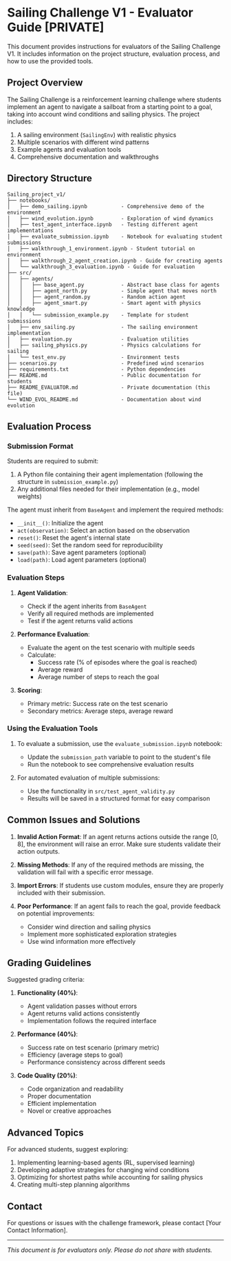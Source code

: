 # Sailing Challenge V1 - Evaluator Guide [PRIVATE]

This document provides instructions for evaluators of the Sailing Challenge V1. It includes information on the project structure, evaluation process, and how to use the provided tools.

## Project Overview

The Sailing Challenge is a reinforcement learning challenge where students implement an agent to navigate a sailboat from a starting point to a goal, taking into account wind conditions and sailing physics. The project includes:

1. A sailing environment (`SailingEnv`) with realistic physics
2. Multiple scenarios with different wind patterns
3. Example agents and evaluation tools
4. Comprehensive documentation and walkthroughs

## Directory Structure

```
Sailing_project_v1/
├── notebooks/
│   ├── demo_sailing.ipynb           - Comprehensive demo of the environment
│   ├── wind_evolution.ipynb         - Exploration of wind dynamics
│   ├── test_agent_interface.ipynb   - Testing different agent implementations
│   ├── evaluate_submission.ipynb    - Notebook for evaluating student submissions
│   ├── walkthrough_1_environment.ipynb - Student tutorial on environment
│   ├── walkthrough_2_agent_creation.ipynb - Guide for creating agents
│   └── walkthrough_3_evaluation.ipynb - Guide for evaluation
├── src/
│   ├── agents/
│   │   ├── base_agent.py            - Abstract base class for agents
│   │   ├── agent_north.py           - Simple agent that moves north
│   │   ├── agent_random.py          - Random action agent
│   │   ├── agent_smart.py           - Smart agent with physics knowledge
│   │   └── submission_example.py    - Template for student submissions
│   ├── env_sailing.py               - The sailing environment implementation
│   ├── evaluation.py                - Evaluation utilities
│   ├── sailing_physics.py           - Physics calculations for sailing
│   └── test_env.py                  - Environment tests
├── scenarios.py                     - Predefined wind scenarios
├── requirements.txt                 - Python dependencies
├── README.md                        - Public documentation for students
├── README_EVALUATOR.md              - Private documentation (this file)
└── WIND_EVOL_README.md              - Documentation about wind evolution
```

## Evaluation Process

### Submission Format

Students are required to submit:
1. A Python file containing their agent implementation (following the structure in `submission_example.py`)
2. Any additional files needed for their implementation (e.g., model weights)

The agent must inherit from `BaseAgent` and implement the required methods:
- `__init__()`: Initialize the agent
- `act(observation)`: Select an action based on the observation
- `reset()`: Reset the agent's internal state
- `seed(seed)`: Set the random seed for reproducibility
- `save(path)`: Save agent parameters (optional)
- `load(path)`: Load agent parameters (optional)

### Evaluation Steps

1. **Agent Validation**:
   - Check if the agent inherits from `BaseAgent`
   - Verify all required methods are implemented
   - Test if the agent returns valid actions

2. **Performance Evaluation**:
   - Evaluate the agent on the test scenario with multiple seeds
   - Calculate:
     - Success rate (% of episodes where the goal is reached)
     - Average reward
     - Average number of steps to reach the goal

3. **Scoring**:
   - Primary metric: Success rate on the test scenario
   - Secondary metrics: Average steps, average reward

### Using the Evaluation Tools

1. To evaluate a submission, use the `evaluate_submission.ipynb` notebook:
   - Update the `submission_path` variable to point to the student's file
   - Run the notebook to see comprehensive evaluation results

2. For automated evaluation of multiple submissions:
   - Use the functionality in `src/test_agent_validity.py`
   - Results will be saved in a structured format for easy comparison

## Common Issues and Solutions

1. **Invalid Action Format**: If an agent returns actions outside the range [0, 8], the environment will raise an error. Make sure students validate their action outputs.

2. **Missing Methods**: If any of the required methods are missing, the validation will fail with a specific error message.

3. **Import Errors**: If students use custom modules, ensure they are properly included with their submission.

4. **Poor Performance**: If an agent fails to reach the goal, provide feedback on potential improvements:
   - Consider wind direction and sailing physics
   - Implement more sophisticated exploration strategies
   - Use wind information more effectively

## Grading Guidelines

Suggested grading criteria:

1. **Functionality (40%)**:
   - Agent validation passes without errors
   - Agent returns valid actions consistently
   - Implementation follows the required interface

2. **Performance (40%)**:
   - Success rate on test scenario (primary metric)
   - Efficiency (average steps to goal)
   - Performance consistency across different seeds

3. **Code Quality (20%)**:
   - Code organization and readability
   - Proper documentation
   - Efficient implementation
   - Novel or creative approaches

## Advanced Topics

For advanced students, suggest exploring:
1. Implementing learning-based agents (RL, supervised learning)
2. Developing adaptive strategies for changing wind conditions
3. Optimizing for shortest paths while accounting for sailing physics
4. Creating multi-step planning algorithms

## Contact

For questions or issues with the challenge framework, please contact [Your Contact Information].

---

*This document is for evaluators only. Please do not share with students.* 